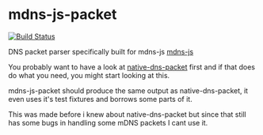 mdns-js-packet
==============

[![Build Status](https://travis-ci.org/kmpm/node-mdns-js-packet.svg?branch=master)](https://travis-ci.org/kmpm/node-mdns-js-packet)

DNS packet parser specifically built for mdns-js
[mdns-js](https://github.com/kmpm/node-mdns-js)

You probably want to have a look at 
[native-dns-packet](https://github.com/tjfontaine/native-dns-packet)
first and if that does do what you need, you might start looking at this.

mdns-js-packet should produce the same output as native-dns-packet,
it even uses it's test fixtures and borrows some parts of it.

This was made before i knew about native-dns-packet but since that
still has some bugs in handling some mDNS packets I cant use it.

